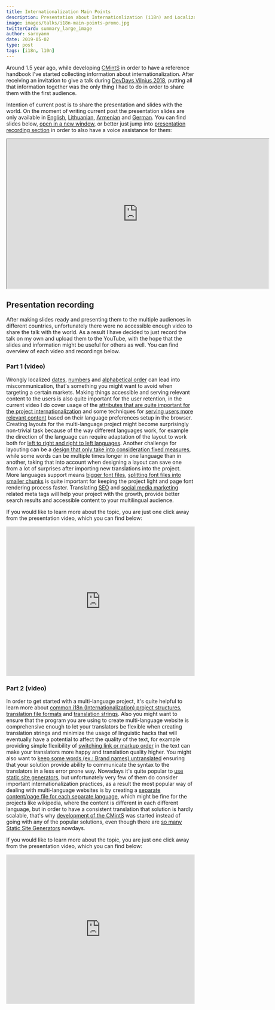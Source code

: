 ```yaml
---
title: Internationalization Main Points
description: Presentation about Internationlization (i18n) and Localization (l10n). The talk covers different technics for multi-language websites creation, Layouting, SEO, Linguistic details, Fonts, translation management systems and etc.
image: images/talks/i18n-main-points-promo.jpg
twitterCard: summary_large_image
author: saroyanm
date: 2019-05-02
type: post
tags: [i18n, l10n]
---
```


Around 1.5 year ago, while developing <a href="https://cmints.io/"
target="_blank">CMintS</a> in order to have a reference handbook I've started
collecting information about internationalization. After receiving an invitation
to give a talk during <a href="https://devdays.lt/last-year/"
target="_blank"> DevDays Vilnius 2018</a>, putting all that information together
was the only thing I had to do in order to share them with the first audience.

Intention of current post is to share the presentation and slides with the
world. On the moment of writing current post the presentation slides are only
available in <a href="https://cmints.io/en/presentation"
target="_blank">English</a>, <a href="https://cmints.io/lt/presentation#/start"
target="_blank">Lithuanian</a>, <a
href="https://cmints.io/hy-am/presentation#/start" target="_blank">Armenian</a>
and <a href="https://cmints.io/de/presentation#/start"
target="_blank">German</a>. You can find slides below, <a
href="https://cmints.io/en/presentation" targer="_blank">open in a new
window</a>, or better just jump into <a
href="#presentation-recording">presentation recording section</a> in order to
also have a voice assistance for them:

<iframe
    width="700"
    height="400"
    src="https://cmints.io/en/presentation">
</iframe>


## Presentation recording

After making slides ready and presenting them to the multiple audiences in
different countries, unfortunately there were no accessible enough video to
share the talk with the world. As a result I have decided to just record the
talk on my own and upload them to the YouTube, with the hope that the slides
and information might be useful for others as well. You can find overview of
each video and recordings below.

### Part 1 (video)

Wrongly localized <a href="https://youtu.be/YpRc79o-QHM?t=73" target="_blank">
dates</a>, <a href="https://youtu.be/YpRc79o-QHM?t=123" target="_blank">numbers</a>
and <a href="https://youtu.be/YpRc79o-QHM?t=152" target="_blank">alphabetical 
order</a> can lead into miscommunication, that's something you might want to
avoid when targeting a certain markets. Making things accessible and serving
relevant content to the users is also quite important for the user retention, in
the current video I do cover usage of the <a href="https://youtu.be/YpRc79o-QHM?t=211" target="_blank">
attributes that are quite important for the project internationalization</a> and
some techniques for <a href="https://youtu.be/YpRc79o-QHM?t=283" target="_blank">
serving users more relevant content</a> based on their language preferences
setup in the browser. Creating layouts for the multi-language project might
become surprisingly non-trivial task because of the way different languages
work, for example the direction of the language can require adaptation of the
layout to work both for <a href="https://youtu.be/YpRc79o-QHM?t=413" target="_blank">
left to right and right to left languages</a>. Another challenge for layouting
can be a <a href="https://youtu.be/YpRc79o-QHM?t=582" target="_blank">design
that only take into consideration fixed measures</a>, while some words can be
multiple times longer in one language than in another, taking that into account
when designing a layout can save one from a lot of surprises after importing new
translations into the project. More languages support means
<a href="https://youtu.be/YpRc79o-QHM?t=645" target="_blank">bigger font files</a>,
<a href="https://youtu.be/YpRc79o-QHM?t=719" target="_blank">splitting font
files into smaller chunks</a> is quite important for keeping the project light
and page font rendering process faster. Translating
<a href="https://youtu.be/YpRc79o-QHM?t=832" target="_blank">SEO</a> and
<a href="https://youtu.be/YpRc79o-QHM?t=922" target="_blank">social media
marketing</a> related meta tags will help your project with the growth, provide
better search results and accessible content to your multilingual audience.

If you would like to learn more about the topic, you are just one click away
from the presentation video, which you can find below:

<iframe width="100%" height="400" src="https://www.youtube.com/embed/YpRc79o-QHM"
        frameborder="0" 
        allow="accelerometer; autoplay; encrypted-media; gyroscope; picture-in-picture"
        allowfullscreen></iframe>

### Part 2 (video)

In order to get started with a multi-language project, it's quite helpful to
learn more about <a href="https://youtu.be/NOQ9dgeVOdo?t=331" target="_blank">
common i18n (Internationalization) project structures</a>,
<a href="https://youtu.be/NOQ9dgeVOdo?t=38" target="_blank">translation file
formats</a> and <a href="https://youtu.be/NOQ9dgeVOdo?t=64" target="_blank">
translation strings</a>. Also you might want to ensure that the program you are
using to create multi-language website is comprehensive enough to let your
translators be flexible when creating translation strings and minimize the usage
of linguistic hacks that will eventually have a potential to affect the quality
of the text, for example providing simple flexibility of
<a href="https://youtu.be/NOQ9dgeVOdo?t=185" target="_blank">switching link or
markup order</a> in the text can make your translators more happy and
translation quality higher. You might also want to
<a href="https://youtu.be/NOQ9dgeVOdo?t=270" target="_blank">keep some words
(ex.: Brand names) untranslated</a> ensuring that your solution provide ability to
communicate the syntax to the translators in a less error prone way. Nowadays
it's quite popular to <a href="https://youtu.be/NOQ9dgeVOdo?t=354" target="_blank">
use static site generators</a>, but unfortunately very few of
them do consider important internationalization practices, as a result the most
popular way of dealing with multi-language websites is by creating a
<a href="https://youtu.be/NOQ9dgeVOdo?t=392" target="_blank">separate
content/page file for each separate language</a>, which might be fine for the
projects like wikipedia, where the content is different in each different
language, but in order to have a consistent translation that solution is hardly
scalable, that's why <a href="https://youtu.be/NOQ9dgeVOdo?t=467" target="_blank">
development of the CMintS</a> was started instead of going with any of the
popular solutions, even though there are
<a href="https://www.staticgen.com/" target="_blank">so many Static Site
Generators</a> nowdays.

If you would like to learn more about the topic, you are just one click away
from the presentation video, which you can find below:

<iframe width="100%"
        height="400" 
        src="https://www.youtube.com/embed/NOQ9dgeVOdo"
        frameborder="0"
        allow="accelerometer; autoplay; encrypted-media; gyroscope; picture-in-picture"
        allowfullscreen></iframe>
